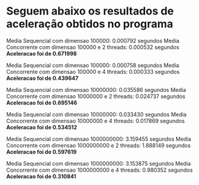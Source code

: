 # Seguem abaixo os resultados de aceleração obtidos no programa


Media Sequencial com dimensao 100000: 0.000792 segundos
Media Concorrente com dimensao 100000 e 2 threads: 0.000532 segundos
<b>Aceleracao foi de 0.671998</b>

Media Sequencial com dimensao 100000: 0.000758 segundos
Media Concorrente com dimensao 100000 e 4 threads: 0.000333 segundos
<b>Aceleracao foi de 0.439647</b>

Media Sequencial com dimensao 10000000: 0.035586 segundos
Media Concorrente com dimensao 10000000 e 2 threads: 0.024737 segundos
<b>Aceleracao foi de 0.695146</b>

Media Sequencial com dimensao 10000000: 0.033430 segundos
Media Concorrente com dimensao 10000000 e 4 threads: 0.017869 segundos
<b>Aceleracao foi de 0.534512</b>

Media Sequencial com dimensao 1000000000: 3.159455 segundos
Media Concorrente com dimensao 1000000000 e 2 threads: 1.888149 segundos
<b>Aceleracao foi de 0.597619</b>

Media Sequencial com dimensao 1000000000: 3.153875 segundos
Media Concorrente com dimensao 1000000000 e 4 threads: 0.980352 segundos
<b>Aceleracao foi de 0.310841</b>